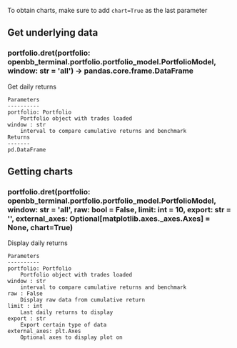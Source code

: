To obtain charts, make sure to add `chart=True` as the last parameter

## Get underlying data 
### portfolio.dret(portfolio: openbb_terminal.portfolio.portfolio_model.PortfolioModel, window: str = 'all') -> pandas.core.frame.DataFrame

Get daily returns

    Parameters
    ----------
    portfolio: Portfolio
        Portfolio object with trades loaded
    window : str
        interval to compare cumulative returns and benchmark
    Returns
    -------
    pd.DataFrame


## Getting charts 
### portfolio.dret(portfolio: openbb_terminal.portfolio.portfolio_model.PortfolioModel, window: str = 'all', raw: bool = False, limit: int = 10, export: str = '', external_axes: Optional[matplotlib.axes._axes.Axes] = None, chart=True)

Display daily returns

    Parameters
    ----------
    portfolio: Portfolio
        Portfolio object with trades loaded
    window : str
        interval to compare cumulative returns and benchmark
    raw : False
        Display raw data from cumulative return
    limit : int
        Last daily returns to display
    export : str
        Export certain type of data
    external_axes: plt.Axes
        Optional axes to display plot on
